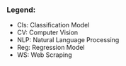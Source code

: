### Legend:
- Cls: Classification Model
- CV: Computer Vision
- NLP: Natural Language Processing
- Reg: Regression Model
- WS: Web Scraping
